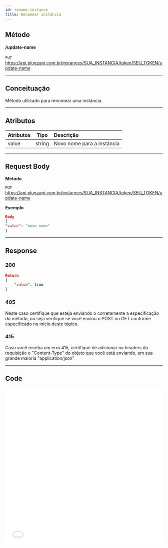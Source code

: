```yaml
---
id: rename-instance
title: Renomear instância
---
```


## Método

#### /update-name

`PUT` <https://api.plugzapi.com.br/instances/SUA_INSTANCIA/token/SEU_TOKEN/update-name>

---

## Conceituação

Método utilizado para renomear uma instância.

---

## Atributos

| Atributos |  Tipo   | Descrição                      |
| :-------- | :----:  | :----------------------------- |
| value     | string  | Novo nome para a instância     |


---

## Request Body

**Método**

`PUT` <https://api.plugzapi.com.br/instances/SUA_INSTANCIA/token/SEU_TOKEN/update-name>

**Exemplo**

```json
Body 
{
"value": "novo nome"
}
```

---

## Response

### 200

```json
Return
{
    "value": true
}
```

### 405

Neste caso certifique que esteja enviando o corretamente a especificação do método, ou seja verifique se você enviou o POST ou GET conforme especificado no inicio deste tópico.

### 415

Caso você receba um erro 415, certifique de adicionar na headers da requisição o "Content-Type" do objeto que você está enviando, em sua grande maioria "application/json"

---


## Code

<iframe src="//api.apiembed.com/?source=https://raw.githubusercontent.com/Plug-Zapi/plug-zapi-docs/master/json-examples/rename-instance.json&targets=all" frameborder="0" scrolling="no" width="100%" height="500px" seamless></iframe>
